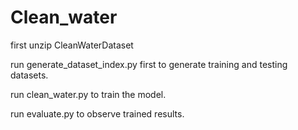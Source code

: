 # Clean_water
first unzip CleanWaterDataset


run generate_dataset_index.py first to generate training and testing datasets.

run clean_water.py to train the model.

run evaluate.py to observe trained results.

